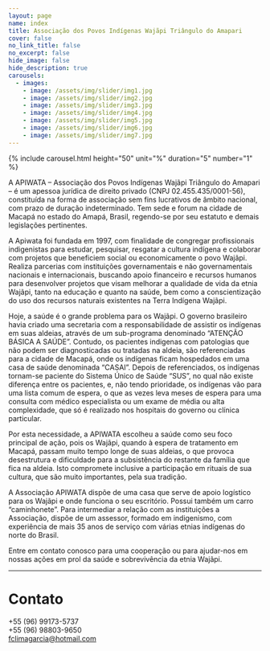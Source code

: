 ```yaml
---
layout: page
name: index
title: Associação dos Povos Indígenas Wajãpi Triângulo do Amapari
cover: false
no_link_title: false 
no_excerpt: false 
hide_image: false
hide_description: true
carousels:
  - images: 
    - image: /assets/img/slider/img1.jpg
    - image: /assets/img/slider/img2.jpg
    - image: /assets/img/slider/img3.jpg
    - image: /assets/img/slider/img4.jpg
    - image: /assets/img/slider/img5.jpg
    - image: /assets/img/slider/img6.jpg
    - image: /assets/img/slider/img7.jpg
---
```


{% include carousel.html height="50" unit="%" duration="5" number="1" %}

A APIWATA – Associação dos Povos Indígenas  Wajãpi  Triângulo  do   Amapari – é um apessoa jurídica de direito privado (CNPJ 02.455.435/0001-56),  constituída   na  forma de associação sem fins lucrativos de âmbito nacional, com prazo de duração indeterminado. Tem  sede e forum na cidade de Macapá no estado do Amapá, Brasil, regendo-se por seu estatuto e demais legislações pertinentes.

A Apiwata foi fundada em 1997, com finalidade de congregar profissionais indigenistas para estudar, pesquisar, resgatar a cultura indígena e colaborar com projetos que beneficiem social ou economicamente o povo Wajãpi. Realiza parcerias com instituições governamentais e não governamentais nacionais e internacionais, buscando apoio financeiro e recursos humanos para desenvolver  projetos que visam melhorar a qualidade de vida da etnia Wajãpi, tanto na educação e quanto na saúde, bem como a conscientização do uso dos recursos naturais existentes na Terra Indígena Wajãpi.

Hoje, a saúde é o grande problema para os Wajãpi. O governo brasileiro havia criado uma secretaria com a responsabilidade de assistir os indígenas em suas aldeias, através de um sub-programa denominado “ATENÇÃO BÁSICA A SAÚDE”. Contudo, os pacientes indigenas com patologias que não podem ser diagnosticadas ou tratadas na aldeia, são referenciadas para a cidade de Macapá, onde os indígenas ficam hospedados em uma casa de saúde denominada “CASAI”. Depois de referenciados, os indígenas tornam-se paciente do Sistema Único de Saúde “SUS”, no qual não existe diferença entre os pacientes, e, não tendo prioridade, os indígenas vão para uma lista comum de espera, o que as vezes leva meses de espera para uma consulta com médico especialista ou um exame de média ou alta complexidade, que só é realizado nos hospitais do governo ou clínica particular.

Por esta necessidade, a APIWATA escolheu a saúde como seu foco principal de ação, pois os Wajãpi, quando à espera de tratamento em Macapá, passam muito tempo longe de suas aldeias, o que provoca desestrutura e dificuldade para a subsistência do restante da família que fica na aldeia. Isto compromete inclusive a participação em rituais de sua cultura, que são muito importantes, pela sua tradição.

A Associação APIWATA dispõe de uma casa que serve de apoio logístico para os Wajãpi e onde funciona o seu escritório. Possui também um carro “caminhonete”. Para intermediar a relação com as instituições a Associação, dispõe de um assessor, formado em indigenismo, com experiência de mais 35 anos de serviço com várias etnias indígenas do norte do Brasil.

Entre em contato conosco para uma cooperação ou para ajudar-nos em nossas ações em prol da saúde e sobrevivência da etnia Wajãpi.

---
# Contato
+55 (96) 99173-5737\
+55 (96) 98803-9650\
<fclimagarcia@hotmail.com>
